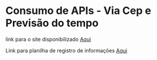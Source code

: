 <h1>Consumo de APIs - Via Cep e Previsão do tempo</h1>
<p>link para o site disponibilizado <a href="https://consumo-api-two.vercel.app/" target="_blank">Aqui</a></p>
<p>Link para planilha de registro de informações <a href="https://docs.google.com/spreadsheets/d/1Gvg9-11X0UNVT6VSYP37jiJgeQGa8RAtpOozp-AUR4Q/edit#gid=0" target="_blank" > Aqui</a></p>
